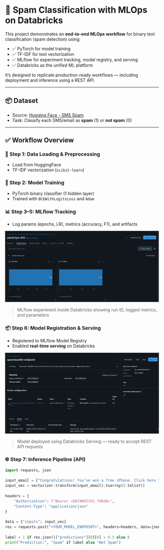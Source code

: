 # 📧 Spam Classification with MLOps on Databricks

This project demonstrates an **end-to-end MLOps workflow** for binary text classification (spam detection) using:

- ✅ PyTorch for model training  
- ✅ TF-IDF for text vectorization  
- ✅ MLflow for experiment tracking, model registry, and serving  
- ✅ Databricks as the unified ML platform  

It’s designed to replicate production-ready workflows — including deployment and inference using a REST API.

---

## 📦 Dataset

- Source: [Hugging Face - SMS Spam](https://huggingface.co/datasets/sms_spam)
- Task: Classify each SMS/email as **spam** (1) or **not spam** (0)

---

## ✅ Workflow Overview

### 🔢 Step 1: Data Loading & Preprocessing
- Load from HuggingFace
- TF-IDF vectorization (`scikit-learn`)

### 🧠 Step 2: Model Training
- PyTorch binary classifier (1 hidden layer)
- Trained with `BCEWithLogitsLoss` and `Adam`

### 📊 Step 3–5: MLflow Tracking
- Log params (epochs, LR), metrics (accuracy, F1), and artifacts

![MLflow experiment run](images/experiment_run.png)
> MLflow experiment inside Databricks showing run ID, logged metrics, and parameters

### 📦 Step 6: Model Registration & Serving
- Registered to MLflow Model Registry
- Enabled **real-time serving** on Databricks

![Model serving UI](images/model_serving.png)
> Model deployed using Databricks Serving — ready to accept REST API requests

### 🌐 Step 7: Inference Pipeline (API)

```python
import requests, json

input_email = ["Congratulations! You’ve won a free iPhone. Click here to claim now."]
input_vec = vectorizer.transform(input_email).toarray().tolist()

headers = {
    "Authorization": f"Bearer <DATABRICKS_TOKEN>",
    "Content-Type": "application/json"
}

data = {"inputs": input_vec}
res = requests.post("<YOUR_MODEL_ENDPOINT>", headers=headers, data=json.dumps(data))

label = 1 if res.json()["predictions"][0][0] > 0.5 else 0
print("Prediction:", "Spam" if label else "Not Spam")
